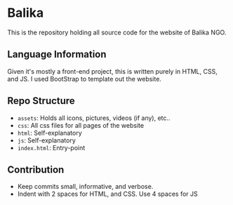 # Balika 

This is the repository holding all source code for the website of Balika NGO.

## Language Information

Given it's mostly a front-end project, this is written purely in HTML, CSS, and JS. I used BootStrap to template out the website.

## Repo Structure

* `assets`: Holds all icons, pictures, videos (if any), etc..
* `css`: All css files for all pages of the website
* `html`: Self-explanatory
* `js`: Self-explanatory
* `index.html`: Entry-point

## Contribution

* Keep commits small, informative, and verbose.
* Indent with 2 spaces for HTML, and CSS. Use 4 spaces for JS